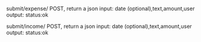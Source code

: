 submit/expense/
    POST, return a json
    input: date (optional),text,amount,user
    output: status:ok

submit/income/
    POST, return a json
    input: date (optional),text,amount,user
    output: status:ok
